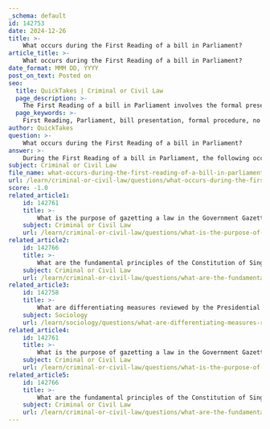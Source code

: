 ```yaml
---
_schema: default
id: 142753
date: 2024-12-26
title: >-
    What occurs during the First Reading of a bill in Parliament?
article_title: >-
    What occurs during the First Reading of a bill in Parliament?
date_format: MMM DD, YYYY
post_on_text: Posted on
seo:
  title: QuickTakes | Criminal or Civil Law
  page_description: >-
    The First Reading of a bill in Parliament involves the formal presentation of the bill, no debate, distribution of bill copies to MPs, and preparation for the Second Reading.
  page_keywords: >-
    First Reading, Parliament, bill presentation, formal procedure, no debate, distribution of copies, Members of Parliament, Second Reading, introduction to legislation
author: QuickTakes
question: >-
    What occurs during the First Reading of a bill in Parliament?
answer: >-
    During the First Reading of a bill in Parliament, the following occurs:\n\n1. **Presentation of the Bill**: The bill is formally introduced to the House. At this stage, only the short title of the bill is read out by the Clerk of Parliament.\n\n2. **No Debate**: The First Reading is primarily a formal procedure, and there is no debate on the bill at this point. The purpose is simply to inform members of the bill's existence.\n\n3. **Distribution of Copies**: After the First Reading, copies of the bill are printed and distributed to Members of Parliament (MPs). This allows them to review the bill in preparation for the next stage.\n\n4. **Preparation for Second Reading**: MPs are expected to read the bill, conduct their research, and prepare their comments for the Second Reading, where the bill will be debated in detail.\n\nIn summary, the First Reading serves as an introduction to the bill without any discussion, setting the stage for further examination and debate in subsequent readings.
subject: Criminal or Civil Law
file_name: what-occurs-during-the-first-reading-of-a-bill-in-parliament.md
url: /learn/criminal-or-civil-law/questions/what-occurs-during-the-first-reading-of-a-bill-in-parliament
score: -1.0
related_article1:
    id: 142761
    title: >-
        What is the purpose of gazetting a law in the Government Gazette?
    subject: Criminal or Civil Law
    url: /learn/criminal-or-civil-law/questions/what-is-the-purpose-of-gazetting-a-law-in-the-government-gazette
related_article2:
    id: 142766
    title: >-
        What are the fundamental principles of the Constitution of Singapore?
    subject: Criminal or Civil Law
    url: /learn/criminal-or-civil-law/questions/what-are-the-fundamental-principles-of-the-constitution-of-singapore
related_article3:
    id: 142758
    title: >-
        What are differentiating measures reviewed by the Presidential Council for Minority Rights?
    subject: Sociology
    url: /learn/sociology/questions/what-are-differentiating-measures-reviewed-by-the-presidential-council-for-minority-rights
related_article4:
    id: 142761
    title: >-
        What is the purpose of gazetting a law in the Government Gazette?
    subject: Criminal or Civil Law
    url: /learn/criminal-or-civil-law/questions/what-is-the-purpose-of-gazetting-a-law-in-the-government-gazette
related_article5:
    id: 142766
    title: >-
        What are the fundamental principles of the Constitution of Singapore?
    subject: Criminal or Civil Law
    url: /learn/criminal-or-civil-law/questions/what-are-the-fundamental-principles-of-the-constitution-of-singapore
---
```


&nbsp;